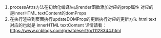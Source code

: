1. processAttrs方法在初始化编译生成render函数添加对应的prop属性  对应的是innerHTML  textContent的domProps
2. 在执行渲染到页面执行updateDOMProp的更新执行对应的更新方法  html  text   对应的也就是  innerHTML   textContent
详情请看：
https://www.cnblogs.com/greatdesert/p/11128344.html